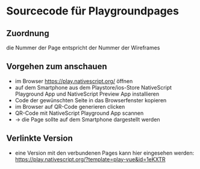 # Sourcecode für Playgroundpages
## Zuordnung
die Nummer der Page entspricht der Nummer der Wireframes
## Vorgehen zum anschauen
* im Browser https://play.nativescript.org/ öffnen
* auf dem Smartphone aus dem Playstore/ios-Store  NativeScript Playground App und NativeScript Preview App installieren
* Code der gewünschten Seite in das Browserfenster kopieren
* im Browser auf QR-Code generieren clicken
* QR-Code mit NativeScript Playground App scannen
* -> die Page sollte auf dem Smartphone dargestellt werden
## Verlinkte Version
* eine Version mit den verbundenen Pages kann hier eingesehen werden: https://play.nativescript.org/?template=play-vue&id=1eKXTR
